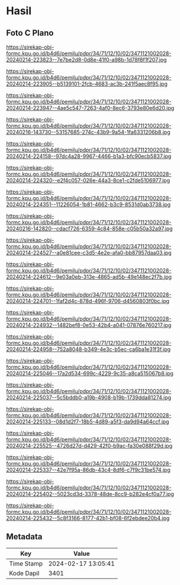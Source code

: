 # Hasil

## Foto C Plano

https://sirekap-obj-formc.kpu.go.id/b4d6/pemilu/pdpr/34/71/12/10/02/3471121002028-20240214-223823--7e7be2d8-0d8e-41f0-a98b-1d78f8f1f207.jpg

https://sirekap-obj-formc.kpu.go.id/b4d6/pemilu/pdpr/34/71/12/10/02/3471121002028-20240214-223905--b5139101-2fcb-4683-ac3b-241f5aec8f95.jpg

https://sirekap-obj-formc.kpu.go.id/b4d6/pemilu/pdpr/34/71/12/10/02/3471121002028-20240214-223947--4ae5c547-7263-4af0-8ec6-3793e80e6d20.jpg

https://sirekap-obj-formc.kpu.go.id/b4d6/pemilu/pdpr/34/71/12/10/02/3471121002028-20240216-143730--53157685-274c-43b9-9a54-1fa6331206b8.jpg

https://sirekap-obj-formc.kpu.go.id/b4d6/pemilu/pdpr/34/71/12/10/02/3471121002028-20240214-224158--97dc4a28-9967-4466-b1a3-bfc90ecb5837.jpg

https://sirekap-obj-formc.kpu.go.id/b4d6/pemilu/pdpr/34/71/12/10/02/3471121002028-20240214-224320--e2f4c057-026e-44a3-8ce1-c2fde5106977.jpg

https://sirekap-obj-formc.kpu.go.id/b4d6/pemilu/pdpr/34/71/12/10/02/3471121002028-20240214-224351--11226054-1b81-4662-b3c9-8531d0ab3738.jpg

https://sirekap-obj-formc.kpu.go.id/b4d6/pemilu/pdpr/34/71/12/10/02/3471121002028-20240216-142820--cdacf726-6359-4c84-858e-c05b50a32a97.jpg

https://sirekap-obj-formc.kpu.go.id/b4d6/pemilu/pdpr/34/71/12/10/02/3471121002028-20240214-224527--a0e81cee-c3d5-4e2e-afa0-bb87957daa03.jpg

https://sirekap-obj-formc.kpu.go.id/b4d6/pemilu/pdpr/34/71/12/10/02/3471121002028-20240214-224612--9e03a0eb-313e-4865-ad5b-49e148ec2f7b.jpg

https://sirekap-obj-formc.kpu.go.id/b4d6/pemilu/pdpr/34/71/12/10/02/3471121002028-20240214-224701--1faf2d4c-878d-496f-9706-d4560803f0bc.jpg

https://sirekap-obj-formc.kpu.go.id/b4d6/pemilu/pdpr/34/71/12/10/02/3471121002028-20240214-224932--1482bef8-0e53-42b4-a041-07876e760217.jpg

https://sirekap-obj-formc.kpu.go.id/b4d6/pemilu/pdpr/34/71/12/10/02/3471121002028-20240214-224958--752a8048-b349-4e3c-b5ec-ca6ba1e31f3f.jpg

https://sirekap-obj-formc.kpu.go.id/b4d6/pemilu/pdpr/34/71/12/10/02/3471121002028-20240214-225046--17a2d534-699c-4229-9c35-a8ca515067b8.jpg

https://sirekap-obj-formc.kpu.go.id/b4d6/pemilu/pdpr/34/71/12/10/02/3471121002028-20240214-225037--5c5bddb0-a19b-4908-b19b-1739dda81274.jpg

https://sirekap-obj-formc.kpu.go.id/b4d6/pemilu/pdpr/34/71/12/10/02/3471121002028-20240214-225133--08d1d2f7-18b5-4d89-a5f3-da9d94a64ccf.jpg

https://sirekap-obj-formc.kpu.go.id/b4d6/pemilu/pdpr/34/71/12/10/02/3471121002028-20240214-225525--4726d27d-d429-42f0-b9ac-fa30e088f29d.jpg

https://sirekap-obj-formc.kpu.go.id/b4d6/pemilu/pdpr/34/71/12/10/02/3471121002028-20240214-225337--42e7f95a-86db-43c4-8df6-c7f9c31be574.jpg

https://sirekap-obj-formc.kpu.go.id/b4d6/pemilu/pdpr/34/71/12/10/02/3471121002028-20240214-225402--5023cd3d-3378-48de-8cc9-b282e4cf0a77.jpg

https://sirekap-obj-formc.kpu.go.id/b4d6/pemilu/pdpr/34/71/12/10/02/3471121002028-20240214-225432--5c8f3166-8177-42b1-bf08-6f2ebdee20b4.jpg


## Metadata

| Key        | Value               |
| ---------- | ------------------- |
| Time Stamp | 2024-02-17 13:05:41 |
| Kode Dapil | 3401                |



